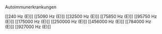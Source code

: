 

Autoimmunerkrankungen

[[240 Hz (E)]]
[[5090 Hz (E)]]
[[32500 Hz (E)]]
[[75850 Hz (E)]]
[[95750 Hz (E)]]
[[175000 Hz (E)]]
[[250000 Hz (E)]]
[[456000 Hz (E)]]
[[784000 Hz (E)]]
[[927000 Hz (E)]]